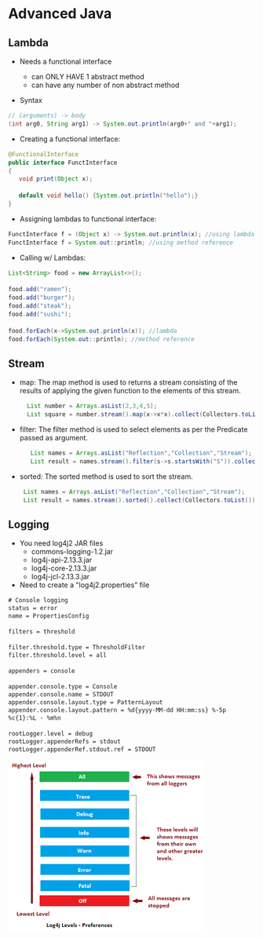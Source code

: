 # Advanced Java

## Lambda
- Needs a functional interface
    - can ONLY HAVE 1 abstract method
    - can have any number of non abstract method

- Syntax
```java
// (arguments) -> body
(int arg0, String arg1) -> System.out.println(arg0+" and "+arg1); 
```
- Creating a functional interface:
 ```java
@FunctionalInterface
public interface FunctInterface
{
    void print(Object x);

    default void hello() {System.out.println("hello");}
}
```
- Assigning lambdas to functional interface:
```java
FunctInterface f = (Object x) -> System.out.println(x); //using lambda
FunctInterface f = System.out::println; //using method reference
```
- Calling w/ Lambdas:
```java
List<String> food = new ArrayList<>();

food.add("ramen");
food.add("burger");
food.add("steak");
food.add("sushi");

food.forEach(x->System.out.println(x)); //lambda
food.forEach(System.out::println); //method reference
```
## Stream
- map: The map method is used to returns a stream consisting of the results of applying the given function to the elements of this stream.
    ```java
      List number = Arrays.asList(2,3,4,5);
      List square = number.stream().map(x->x*x).collect(Collectors.toList());
    ```
   
- filter: The filter method is used to select elements as per the Predicate passed as argument.
    ```java
       List names = Arrays.asList("Reflection","Collection","Stream");
       List result = names.stream().filter(s->s.startsWith("S")).collect(Collectors.toList());
    ```

- sorted: The sorted method is used to sort the stream.
    ```java
     List names = Arrays.asList("Reflection","Collection","Stream");
     List result = names.stream().sorted().collect(Collectors.toList());
    ```
   
## Logging
- You need log4j2 JAR files
    - commons-logging-1.2.jar
    - log4j-api-2.13.3.jar
    - log4j-core-2.13.3.jar
    - log4j-jcl-2.13.3.jar
- Need to create a "log4j2.properties" file

```properties
# Console logging
status = error
name = PropertiesConfig

filters = threshold

filter.threshold.type = ThresholdFilter
filter.threshold.level = all

appenders = console

appender.console.type = Console
appender.console.name = STDOUT
appender.console.layout.type = PatternLayout
appender.console.layout.pattern = %d{yyyy-MM-dd HH:mm:ss} %-5p %c{1}:%L - %m%n

rootLogger.level = debug
rootLogger.appenderRefs = stdout
rootLogger.appenderRef.stdout.ref = STDOUT
```
![image](log-levels.png)
